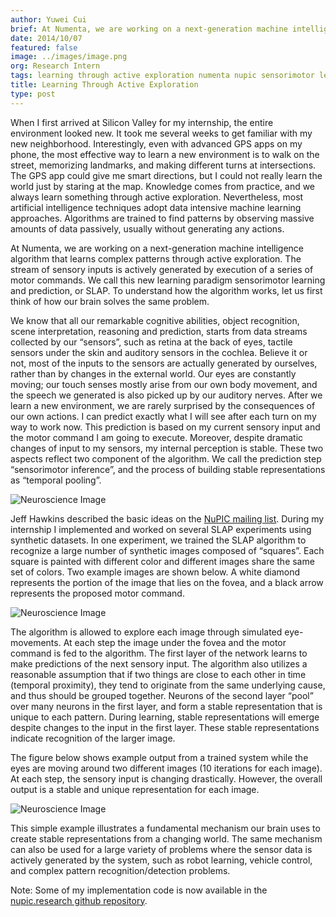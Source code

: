 ```yaml
---
author: Yuwei Cui
brief: At Numenta, we are working on a next-generation machine intelligence algorithm that learns complex patterns through active exploration. The stream of sensory inputs is actively generated by execution of a series of motor commands. We call
date: 2014/10/07
featured: false
image: ../images/image.png
org: Research Intern
tags: learning through active exploration numenta nupic sensorimotor learning prediciton
title: Learning Through Active Exploration
type: post
---
```


When I first arrived at Silicon Valley for my internship, the entire environment
looked new. It took me several weeks to get familiar with my new neighborhood.
Interestingly, even with advanced GPS apps on my phone, the most effective way
to learn a new environment is to walk on the street, memorizing landmarks, and
making different turns at intersections. The GPS app could give me smart
directions, but I could not really learn the world just by staring at the map.
Knowledge comes from practice, and we always learn something through active
exploration. Nevertheless, most artificial intelligence techniques adopt data
intensive machine learning approaches. Algorithms are trained to find patterns
by observing massive amounts of data passively, usually without generating any
actions.

At Numenta, we are working on a next-generation machine intelligence algorithm
that learns complex patterns through active exploration. The stream of sensory
inputs is actively generated by execution of a series of motor commands. We call
this new learning paradigm sensorimotor learning and prediction, or SLAP. To
understand how the algorithm works, let us first think of how our brain solves
the same problem.

We know that all our remarkable cognitive abilities, object recognition, scene
interpretation, reasoning and prediction, starts from data streams collected by
our “sensors”, such as retina at the back of eyes, tactile sensors under the
skin and auditory sensors in the cochlea. Believe it or not, most of the inputs
to the sensors are actually generated by ourselves, rather than by changes in
the external world. Our eyes are constantly moving; our touch senses mostly
arise from our own body movement, and the speech we generated is also picked up
by our auditory nerves. After we learn a new environment, we are rarely
surprised by the consequences of our own actions. I can predict exactly what I
will see after each turn on my way to work now. This prediction is based on my
current sensory input and the motor command I am going to execute. Moreover,
despite dramatic changes of input to my sensors, my internal perception is
stable. These two aspects reflect two component of the algorithm. We call the
prediction step “sensorimotor inference”, and the process of building stable
representations as “temporal pooling”.

![Neuroscience Image](../images/1.png)

Jeff Hawkins described the basic ideas on the
[NuPIC mailing list](http://numenta.org/lists/). During my internship I
implemented and worked on several SLAP experiments using synthetic
datasets. In one experiment, we trained the SLAP algorithm to recognize a large
number of synthetic images composed of “squares”. Each square is painted with
different color and different images share the same set of colors. Two example
images are shown below. A white diamond represents the portion of the image that
lies on the fovea, and a black arrow represents the proposed motor command.

![Neuroscience Image](../images/2.png)

The algorithm is allowed to explore each image through simulated eye-movements.
At each step the image under the fovea and the motor command is fed to the
algorithm. The first layer of the network learns to make predictions of the next
sensory input. The algorithm also utilizes a reasonable assumption that if two
things are close to each other in time (temporal proximity), they tend to
originate from the same underlying cause, and thus should be grouped together.
Neurons of the second layer “pool” over many neurons in the first layer, and
form a stable representation that is unique to each pattern. During learning,
stable representations will emerge despite changes to the input in the first
layer. These stable representations indicate recognition of the larger image.

The figure below shows example output from a trained system while the eyes are
moving around two different images (10 iterations for each image). At each step,
the sensory input is changing drastically. However, the overall output is a
stable and unique representation for each image.

![Neuroscience Image](../images/3.png)

This simple example illustrates a fundamental mechanism our brain uses to create
stable representations from a changing world. The same mechanism can also be
used for a large variety of problems where the sensor data is actively generated
by the system, such as robot learning, vehicle control, and complex pattern
recognition/detection problems.

Note: Some of my implementation code is now available in the
[nupic.research github repository](https://github.com/numenta/nupic.research).
